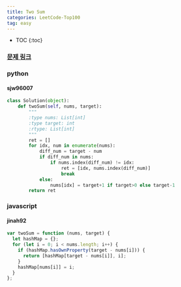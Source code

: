 ```yaml
---
title: Two Sum
categories: LeetCode-Top100
tag: easy
---
```


- TOC
  {:toc}

### [문제 링크](https://leetcode.com/problems/two-sum/)

### python

#### sjw96007

```python
class Solution(object):
    def twoSum(self, nums, target):
        """
        :type nums: List[int]
        :type target: int
        :rtype: List[int]
        """
        ret = []
        for idx, num in enumerate(nums):
            diff_num = target - num
            if diff_num in nums:
                if nums.index(diff_num) != idx:
                    ret = [idx, nums.index(diff_num)]
                    break
            else:
                nums[idx] = target+1 if target>0 else target-1
        return ret
```

### javascript

#### jinah92

```javascript
var twoSum = function (nums, target) {
  let hashMap = {};
  for (let i = 0; i < nums.length; i++) {
    if (hashMap.hasOwnProperty(target - nums[i])) {
      return [hashMap[target - nums[i]], i];
    }
    hashMap[nums[i]] = i;
  }
};
```
